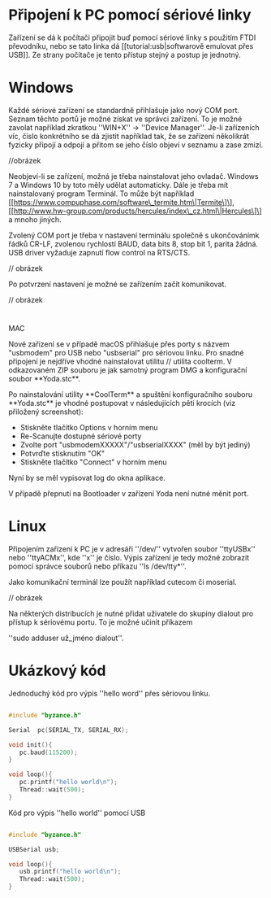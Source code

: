 # Připojení k PC pomocí sériové linky

Zařízení se dá k počítači připojit buď pomocí sériové linky s použitím FTDI převodníku, nebo se tato linka dá \[\[tutorial:usb\|softwarově emulovat přes USB\]\]. Ze strany počítače je tento přístup stejný a postup je jednotný.

# Windows

Každé sériové zařízení se standardně přihlašuje jako nový COM port. Seznam těchto portů je možné získat ve správci zařízení. To je možné zavolat například zkratkou ''WIN+X'' -&gt; ''Device Manager''. Je-li zařízeních víc, číslo konkrétního se dá zjistit například tak, že se zařízení několikrát fyzicky připojí a odpojí a přitom se jeho číslo objeví v seznamu a zase zmizí.



//obrázek

Neobjeví-li se zařízení, možná je třeba nainstalovat jeho ovladač. Windows 7 a Windows 10 by toto měly udělat automaticky. Dále je třeba mít nainstalovaný program Terminál. To může být například \[\[https://www.compuphase.com/software\_termite.htm\|Termite\]\], \[\[http://www.hw-group.com/products/hercules/index\_cz.html\|Hercules\]\] a mnoho jiných.



Zvolený COM port je třeba v nastavení terminálu společně s ukončovánímk řádků CR-LF, zvolenou rychlostí BAUD, data bits 8, stop bit 1, parita žádná. USB driver vyžaduje zapnutí flow control na RTS/CTS.



// obrázek



Po potvrzení nastavení je možné se zařízením začít komunikovat.



// obrázek

# MAC

Nové zařízení se v případě macOS přihlašuje přes porty s názvem "usbmodem" pro USB nebo "usbserial" pro sériovou linku. Pro snadné připojení je nejdříve vhodné nainstalovat utilitu // utilita coolterm. V odkazovaném ZIP souboru je jak samotný program DMG a konfigurační soubor \*\*Yoda.stc\*\*.

Po nainstalování utility \*\*CoolTerm\*\* a spuštění konfiguračního souboru \*\*Yoda.stc\*\* je vhodné postupovat v následujících pěti krocích \(viz přiložený screenshot\):

* Stiskněte tlačítko Options v horním menu
* Re-Scanujte dostupné sériové porty
* Zvolte port "usbmodemXXXXX"/"usbserialXXXX" \(měl by být jediný\)
* Potvrďte stisknutím "OK"
* Stiskněte tlačítko "Connect" v horním menu

Nyní by se měl vypisovat log do okna aplikace.

V případě přepnutí na Bootloader v zařízení Yoda není nutné měnit port.

# Linux

Připojením zařízení k PC je v adresáři ''/dev/'' vytvořen soubor ''ttyUSBx'' nebo ''ttyACMx'', kde ''x'' je číslo. Výpis zařízení je tedy možné zobrazit pomocí správce souborů nebo příkazu ''ls /dev/tty\*''.

Jako komunikační terminál lze použít například cutecom či moserial. 

// obrázek

Na některých distribucích je nutné přidat uživatele do skupiny dialout pro přístup k sériovému portu. To je možné učinit příkazem

''sudo adduser už\_jméno dialout''.

# Ukázkový kód

Jednoduchý kód pro výpis ''hello word'' přes sériovou linku.

```cpp
#include "byzance.h"

Serial	pc(SERIAL_TX, SERIAL_RX);

void init(){
   pc.baud(115200);
}

void loop(){
   pc.printf("hello world\n");
   Thread::wait(500);
}
```

Kód pro výpis ''hello world'' pomocí USB

```cpp
#include "byzance.h"

USBSerial usb;

void loop(){
   usb.printf("hello world\n");
   Thread::wait(500);
}
```



